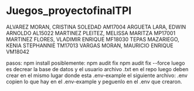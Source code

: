 # Juegos_proyectofinalTPI

ALVAREZ MORAN, CRISTINA SOLEDAD                  AM17004 
ARGUETA LARA, EDWIN ARNOLDO                      AL15022 
MARTINEZ PLEITEZ, MELISSA MARITZA                MP17001 
MARTINEZ FLORES, VLADIMIR ENRIQUE                MF18030
TEPAS MAZARIEGO, KENIA STEPHANNIE                TM17013 
VARGAS MORAN, MAURICIO ENRIQUE                   VM18042 

pasos:
npm install
posiblemente:
npm audit fix
npm audit fix --force
luego es decrear la base de datos y el usuario archivo .txt en el repo
luego deben crear en el mismo lugar donde esta .env-example el siguiente archivo:
.env
copien lo que hay en el .env-example y peguenlo en el .env que crearon.

